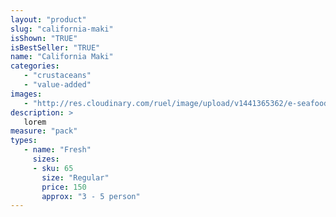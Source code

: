 ```yaml
---
layout: "product"
slug: "california-maki"
isShown: "TRUE"
isBestSeller: "TRUE"
name: "California Maki"
categories:
   - "crustaceans"
   - "value-added"
images:
   - "http://res.cloudinary.com/ruel/image/upload/v1441365362/e-seafoods/california-maki.jpg"
description: >
   lorem
measure: "pack"
types: 
   - name: "Fresh"
     sizes: 
     - sku: 65
       size: "Regular"
       price: 150
       approx: "3 - 5 person"
---
```

